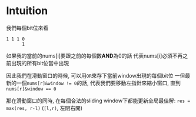 # Intuition

我們每個bit位來看

```
1 1 1 0
      1
```

如果我的當前的nums[i]要跟之前的每個數**AND**為0的話
代表nums[i]必須不再之前出現的所有bit位當中出現

因此我們在滑動窗口的時候, 可以用`OR`來存下當前window出現的每個bit位
一但最新的一個`nums[r]&window != 0`的話, 代表我們要移動左指針來縮小窗口, 直到`nums[r]&window == 0`

那在滑動窗口的同時, 在每個合法的sliding window下都能更新全局最佳解:
`res = max(res, r-l)` (`[l,r)`, 左閉右開)